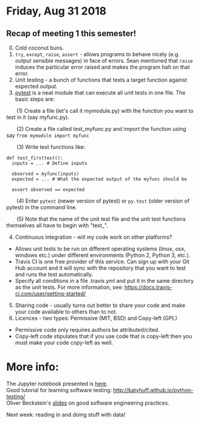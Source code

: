 # Friday, Aug 31 2018

## Recap of meeting 1 this semester!
0. Cold coconut buns.
1. `try`, `except`, `raise`, `assert` - allows programs to behave nicely (e.g. output sensible messages) in face of errors. Sean mentioned that `raise` induces the particular error raised and makes the program halt on that error.
2. Unit testing - a bunch of functions that tests a target function against expected output.
3. [pytest](https://docs.pytest.org/en/latest/) is a neat module that can execute all unit tests in one file. The basic steps are:

&nbsp;&nbsp;&nbsp;&nbsp;&nbsp;&nbsp; (1) Create a file (let's call it mymodule.py) with the function you want to test in it (say myfunc.py). 

&nbsp;&nbsp;&nbsp;&nbsp;&nbsp;&nbsp; (2) Create a file called test_myfunc.py and import the function using say `from mymodule import myfunc`

&nbsp;&nbsp;&nbsp;&nbsp;&nbsp;&nbsp; (3) Write test functions like:

```
def test_firsttest():
  inputs = ... # Define inputs
  
  observed = myfunc(inputs)
  expected = ... # What the expected output of the myfunc should be
  
  assert observed == expected
```

&nbsp;&nbsp;&nbsp;&nbsp;&nbsp;&nbsp; (4) Enter `pytest` (newer version of pytest) or `py.test` (older version of pytest) in the command line.

&nbsp;&nbsp;&nbsp;&nbsp;&nbsp;&nbsp; (5) Note that the name of the unit test file and the unit test functions themselves all have to begin with "test_".

4. Continuous integration - will my code work on other platforms?
- Allows unit tests to be run on different operating systems (linux, osx, windows etc.) under different environments (Python 2, Python 3, etc.).
- Travis CI is one free provider of this service. Can sign up with your Git Hub account and it will sync with the repository that you want to test and runs the test automatically. 
- Specify all conditions in a file .travis.yml and put it in the same directory as the unit tests. For more information, see: https://docs.travis-ci.com/user/getting-started/

5. Sharing code - usually turns out better to share your code and make your code available to others than to not. 
6. Licences - two types: Permissive (MIT, BSD) and Copy-left (GPL)

- Permissive code only requires authors be attributed/cited.
- Copy-left code stipulates that if you use code that is copy-left then you must make your code copy-left as well.


# More info:
The Jupyter notebook presented is [here](https://github.com/prickly-pythons/prickly-pythons/blob/master/code_from_meetings/testing/Testing.ipynb).
<br>
Good tutorial for learning software testing: http://katyhuff.github.io/python-testing/
<br>
Oliver Beckstein's [slides](https://github.com/Becksteinlab/workshop_testing/blob/master/docs/miniworkshop_Beckstein_2018.pdf) on good software engineering practices.

Next week: reading in and doing stuff with data!

